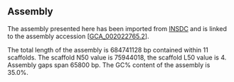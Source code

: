 **Assembly**
--------

The assembly presented here has been imported from [INSDC](http://www.insdc.org) and is linked to the assembly accession [[GCA\_002022765.2](http://www.ebi.ac.uk/ena/data/view/GCA_002022765.2)].

The total length of the assembly is 684741128 bp contained within 11 scaffolds.
The scaffold N50 value is 75944018, the scaffold L50 value is 4.
Assembly gaps span 65800 bp. The GC% content of the assembly is 35.0%.
